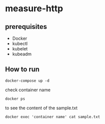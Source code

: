 # measure-http

## prerequisites
* Docker
* kubectl
* kubelet
* kubeadm


## How to run

```
docker-compose up -d
```
check container name
```
docker ps
```
to see the content of the sample.txt
```
docker exec 'container name' cat sample.txt
```



